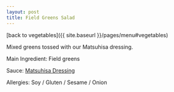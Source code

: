 ```yaml
---
layout: post
title: Field Greens Salad
---
```


[back to vegetables]({{ site.baseurl }}/pages/menu#vegetables)

Mixed greens tossed with our Matsuhisa dressing. 

Main Ingredient: Field greens

Sauce: [Matsuhisa Dressing](../sauces/matsuhisa-dressing) 

Allergies: Soy / Gluten / Sesame / Onion